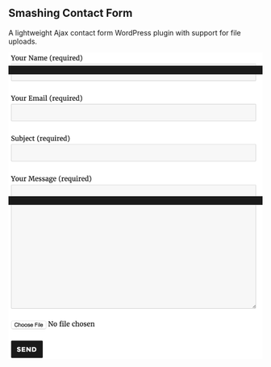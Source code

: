 ## Smashing Contact Form

A lightweight Ajax contact form WordPress plugin with support for file uploads.

![screenshot](./screenshot.png)